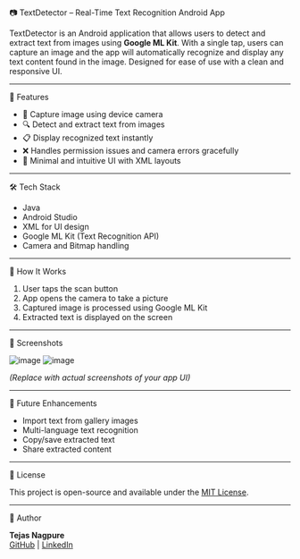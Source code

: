 📷 TextDetector – Real-Time Text Recognition Android App

TextDetector is an Android application that allows users to detect and extract text from images using **Google ML Kit**. With a single tap, users can capture an image and the app will automatically recognize and display any text content found in the image. Designed for ease of use with a clean and responsive UI.

---

📱 Features

- 📸 Capture image using device camera
- 🔍 Detect and extract text from images
- 📋 Display recognized text instantly
- ❌ Handles permission issues and camera errors gracefully
- 🎨 Minimal and intuitive UI with XML layouts

---

🛠️ Tech Stack

- Java
- Android Studio
- XML for UI design
- Google ML Kit (Text Recognition API)
- Camera and Bitmap handling

---

🚀 How It Works

1. User taps the scan button
2. App opens the camera to take a picture
3. Captured image is processed using Google ML Kit
4. Extracted text is displayed on the screen

---

📸 Screenshots

![image](https://github.com/user-attachments/assets/sample-screenshot1)
![image](https://github.com/user-attachments/assets/sample-screenshot2)

*(Replace with actual screenshots of your app UI)*

---

🧪 Future Enhancements

- Import text from gallery images
- Multi-language text recognition
- Copy/save extracted text
- Share extracted content

---

📄 License

This project is open-source and available under the [MIT License](LICENSE).

---

👤 Author

**Tejas Nagpure**  
[GitHub](https://github.com/TejSync) | [LinkedIn](https://www.linkedin.com/in/tejas-nagpure-0598a8267/)
